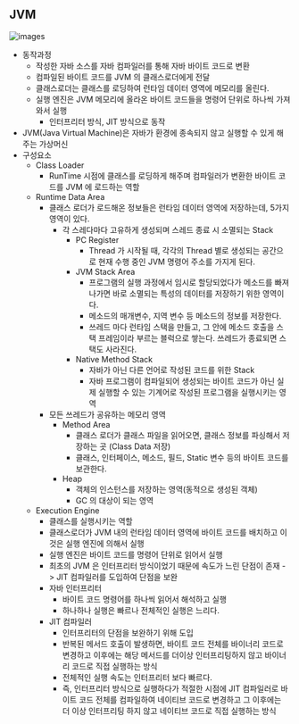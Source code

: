## JVM
![images](https://fascinated-game-c50.notion.site/image/https%3A%2F%2Fs3-us-west-2.amazonaws.com%2Fsecure.notion-static.com%2F71d6eb77-dd55-46ce-ac7f-e7aa763fb601%2FUntitled.png?table=block&id=2c0ceca2-5f42-451e-9468-d00da8fc163e&spaceId=388b68a4-8d73-4550-857a-eae96c4971c9&width=1510&userId=&cache=v2)
* 동작과정
    - 작성한 자바 소스를 자바 컴파일러를 통해 자바 바이트 코드로 변환
    - 컴파일된 바이트 코드를 JVM 의 클래스로더에게 전달
    - 클래스로더는 클래스를 로딩하여 런타임 데이터 영역에 메모리를 올린다.
    - 실행 엔진은 JVM 메모리에 올라온 바이트 코드들을 명령어 단위로 하나씩 가져와서 실행
        - 인터프리터 방식, JIT 방식으로 동작
* JVM(Java Virtual Machine)은 자바가 환경에 종속되지 않고 실행할 수 있게 해주는 가상머신
* 구성요소
    - Class Loader
        - RunTime 시점에 클래스를 로딩하게 해주며 컴파일러가 변환한 바이트 코드를 JVM 에 로드하는 역할
    - Runtime Data Area
        - 클래스 로더가 로드해온 정보들은 런타임 데이터 영역에 저장하는데, 5가지 영역이 있다.
            - 각 스레다마다 고유하게 생성되며 스레드 종료 시 소멸되는 Stack
                - PC Register
                    - Thread 가 시작될 때, 각각의 Thread 별로 생성되는 공간으로 현재 수행 중인 JVM 명령어 주소를 가지게 된다.
                - JVM Stack Area
                    - 프로그램의 실행 과정에서 임시로 할당되었다가 메소드를 빠져나가면 바로 소멸되는 특성의 데이터를 저장하기 위한 영역이다.
                    - 메소드의 매개변수, 지역 변수 등 메소드의 정보를 저장한다.
                    - 쓰레드 마다 런타임 스택을 만들고, 그 안에 메소드 호출을 스택 프레임이라 부르는 블럭으로 쌓는다. 쓰레드가 종료되면 스택도 사라진다.
                - Native Method Stack
                    - 자바가 아닌 다른 언어로 작성된 코드를 위한 Stack
                    - 자바 프로그램이 컴파일되어 생성되는 바이트 코드가 아닌 실제 실행할 수 있는 기계어로 작성된 프로그램을 실행시키는 영역
        - 모든 쓰레드가 공유하는 메모리 영역
            - Method Area
                - 클래스 로더가 클래스 파일을 읽어오면, 클래스 정보를 파싱해서 저장하는 곳 (Class Data 저장)
                - 클래스, 인터페이스, 메소드, 필드, Static 변수 등의 바이트 코드를 보관한다.
            - Heap
                - 객체의 인스턴스를 저장하는 영역(동적으로 생성된 객체)
                - GC 의 대상이 되는 영역
    - Execution Engine
        - 클래스를 실행시키는 역할
        - 클래스로더가 JVM 내의 런타임 데이터 영역에 바이트 코드를 배치하고 이것은 실행 엔진에 의해서 실행
        - 실행 엔진은 바이트 코드를 명령어 단위로 읽어서 실행
        - 최초의 JVM 은 인터프리터 방식이었기 때문에 속도가 느린 단점이 존재 -> JIT 컴파일러를 도입하여 단점을 보완
        - 자바 인터프리터
            - 바이트 코드 명령어를 하나씩 읽어서 해석하고 실행
            - 하나하나 실행은 빠르나 전체적인 실행은 느리다.
        - JIT 컴파일러
            - 인터프리터의 단점을 보완하기 위해 도입
            - 반복된 메서드 호출이 발생하면, 바이트 코드 전체를 바이너리 코드로 변경하고 이후에는 해당 메서드를 더이상 인터프리팅하지 않고 바이너리 코드로 직접 실행하는 방식
            - 전체적인 실행 속도는 인터프리터 보다 빠르다.
            - 즉, 인터프리터 방식으로 실행하다가 적절한 시점에 JIT 컴파일러로 바이트 코드 전체를 컴파일하여 네이티브 코드로 변경하고 그 이후에는 더 이상 인터프리팅 하지 않고 네이티브 코드로 직접 실행하는 방식